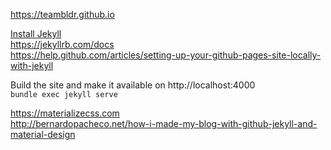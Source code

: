 https://teambldr.github.io

[Install Jekyll](https://jekyllrb.com/docs/installation/)  
https://jekyllrb.com/docs  
https://help.github.com/articles/setting-up-your-github-pages-site-locally-with-jekyll  

Build the site and make it available on http://localhost:4000  
`bundle exec jekyll serve`

https://materializecss.com  
http://bernardopacheco.net/how-i-made-my-blog-with-github-jekyll-and-material-design  


